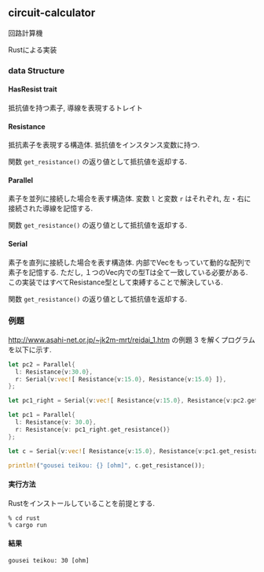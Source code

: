 
## circuit-calculator
回路計算機

Rustによる実装

### data Structure

#### HasResist trait
抵抗値を持つ素子, 導線を表現するトレイト

#### Resistance
抵抗素子を表現する構造体. 抵抗値をインスタンス変数に持つ.

関数 `get_resistance()` の返り値として抵抗値を返却する.

#### Parallel
素子を並列に接続した場合を表す構造体. 変数 `l` と変数 `r` はそれぞれ, 左・右に接続された導線を記憶する.

関数 `get_resistance()` の返り値として抵抗値を返却する.

#### Serial
素子を直列に接続した場合を表す構造体. 内部でVec<T>をもっていて動的な配列で素子を記憶する.
ただし, １つのVec<T>内での型Tは全て一致している必要がある. この実装ではすべてResistance型として束縛することで解決している.

関数 `get_resistance()` の返り値として抵抗値を返却する.

### 例題
http://www.asahi-net.or.jp/~jk2m-mrt/reidai_1.htm の例題 3 を解くプログラムを以下に示す.

```rust
let pc2 = Parallel{
  l: Resistance{v:30.0},
  r: Serial{v:vec![ Resistance{v:15.0}, Resistance{v:15.0} ]},
};

let pc1_right = Serial{v:vec![ Resistance{v:15.0}, Resistance{v:pc2.get_resistance()}]};

let pc1 = Parallel{
  l: Resistance{v: 30.0},
  r: Resistance{v: pc1_right.get_resistance()}
};

let c = Serial{v:vec![ Resistance{v:15.0}, Resistance{v:pc1.get_resistance()} ]};

println!("gousei teikou: {} [ohm]", c.get_resistance());

```

#### 実行方法
Rustをインストールしていることを前提とする.
```
% cd rust
% cargo run
```

#### 結果
```
gousei teikou: 30 [ohm]
```
